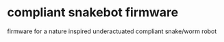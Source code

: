 # compliant snakebot firmware
firmware for a nature inspired underactuated compliant snake/worm robot


